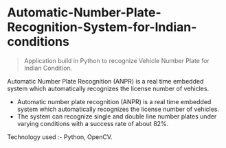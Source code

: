 # Automatic-Number-Plate-Recognition-System-for-Indian-conditions

> Application build in Python to recognize Vehicle Number Plate for Indian Condition.

Automatic Number Plate Recognition (ANPR) is a real time embedded system which automatically recognizes the license number of vehicles.

* Automatic number plate recognition (ANPR) is a real time embedded system which automatically recognizes the license number of vehicles.
* The system can recognize single and double line number plates under varying conditions with a success rate of about 82%.

Technology used :- Python, OpenCV.
